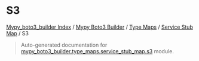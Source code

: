 # S3

[Mypy_boto3_builder Index](../../../README.md#mypy_boto3_builder-index) / [Mypy Boto3 Builder](../../index.md#mypy-boto3-builder) / [Type Maps](../index.md#type-maps) / [Service Stub Map](./index.md#service-stub-map) / S3

> Auto-generated documentation for [mypy_boto3_builder.type_maps.service_stub_map.s3](https://github.com/youtype/mypy_boto3_builder/blob/main/mypy_boto3_builder/type_maps/service_stub_map/s3.py) module.
